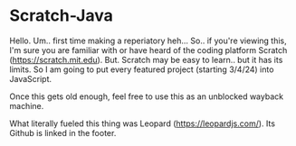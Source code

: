 # Scratch-Java
Hello.
Um.. first time making a reperiatory heh...
So.. if you're viewing this, I'm sure you are familiar with or have heard of the coding platform Scratch (https://scratch.mit.edu).
But. Scratch may be easy to learn.. but it has its limits.
So I am going to put every featured project (starting 3/4/24) into JavaScript.

Once this gets old enough, feel free to use this as an unblocked wayback machine.

What literally fueled this thing was Leopard (https://leopardjs.com/). Its Github is linked in the footer.
